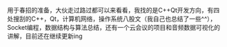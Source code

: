 用于春招的准备，大伙走过路过都可以来看看，我找的是C++Qt开发方向，有四处搜刮的C++，Qt，计算机网络，操作系统八股文（我自己也总结了一些^^），Socket编程，数据结构与算法总结，还有一个云会议的项目和音频数据可视化的讲解，目前还在继续更新ing
